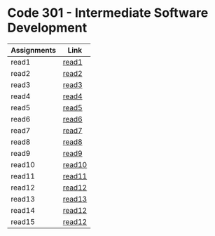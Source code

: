 # Code 301 - Intermediate Software Development

| Assignments|             Link             |
| -----------|------------------------------|
|  read1     |  [read1](read301-1.md)       |
|  read2     |  [read2](read301-2.md)       |
|  read3     |  [read3](read301-3.md)       |
|  read4     |  [read4](read301-4.md)       |
|  read5     |  [read5](read301-5.md)       |
|  read6     |  [read6](read301-6.md)       |
|  read7     |  [read7](read301-7.md)       |
|  read8     |  [read8](read301-8.md)       |
|  read9     |  [read9](read301-9.md)       |
|  read10    |  [read10](read301-10.md)     |
|  read11    |  [read11](read301-11.md)     |
|  read12    |  [read12](read301-12.md)     |
|  read13    |  [read13](read301-13.md)     |
|  read14    |  [read12](read301-14.md)     |
|  read15    |  [read12](read301-15.md)     |